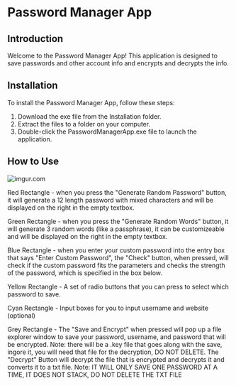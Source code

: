 # Password Manager App

## Introduction

Welcome to the Password Manager App! This application is designed to save passwords and other account info and encrypts and decrypts the info.

## Installation

To install the Password Manager App, follow these steps:

1. Download the exe file from the Installation folder.
2. Extract the files to a folder on your computer.
3. Double-click the PasswordManagerApp.exe file to launch the application.

## How to Use

![imgur.com](http://i.imgur.com/GBIsNRV.jpg)

Red Rectangle - when you press the "Generate Random Password" button, it will generate a 12 length password with mixed characters and will be displayed on the right in                   the empty textbox.

Green Rectangle - when you press the "Generate Random Words" button, it will generate 3 random words (like a passphrase), it can be customizeable and will be displayed                     on the right in the empty textbox.

Blue Rectangle - when you enter your custom password into the entry box that says "Enter Custom Password", the "Check" button, when pressed, will check if the custom                      password fits the parameters and checks the strength of the password, which is specified in the box below.

Yellow Rectangle - A set of radio buttons that you can press to select which password to save.

Cyan Rectangle - Input boxes for you to input username and website (optional)

Grey Rectangle - The "Save and Encrypt" when pressed will pop up a file explorer window to save your password, username, and password that will be encrypted. 
                 Note: there will be a .key file that goes along with the save, ingore it, you will need that file for the decryption, DO NOT DELETE. The "Decrypt"                      Button will decrypt the file that is encrypted and decrypts it and converts it to a txt file. 
                 Note: IT WILL ONLY SAVE ONE PASSWORD AT A TIME, IT DOES NOT STACK, DO NOT DELETE THE TXT FILE



